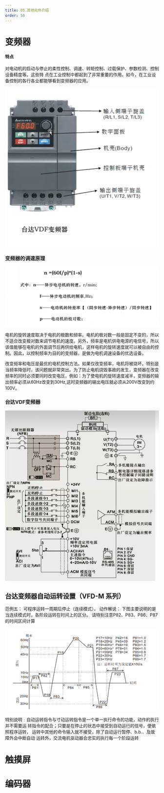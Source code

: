```yaml
---
title: 05.其他元件介绍
order: 50
---
```


#  变频器

####  特点

对电动机的启动与停止的柔性控制、调速、转矩控制、过载保护、参数检测、控制设备精度等。这些特
点在工业控制中都起到了非常重要的作用。如今，在工业设备控制的各行各业都能够看到变频器的应用。

![image-20240322201814898](./img/image-20240322201814898.png)

###  变频器的调速原理

![image-20240322202108372](./img/image-20240322202108372.png) 

电机的旋转速度取决于电机的极数和频率。电机的极对数一般是固定不变的，所以不适合改变极对数来调节电机的速度。另外，频率是电机供电电源的电信号，所以该值能够在电机的外面调节后再供给电机，这样电机的旋转速度就可以被自由的控制。因此，以控制频率为目的的变频器，是做为电机调速设备的优选设备。

改变频率和电压是最优的电机控制方法。如果仅改变频率，电机将被烧坏。特别是当频率降低时，该问题就非常突出。为了防止电机烧毁事故的发生，变频器在改变频率的同时必须要同时改变电压，例如：为了使电机的旋转速度减半，变频器的输出频率必须从60Hz改变到30Hz,这时变频器的输出电压就必须从200V改变到约100V。

###  台达VDF变频器

![image-20240322202322244](./img/image-20240322202322244.png) 



##  台达变频器自动运转设置（VFD-M 系列）

范例五： 可程序运转一周期后停止（连续模式）。 动作解说： 下图主要说明的是当连续模式时，各阶段运转在时间上的区分。  请特别注意P82、P83、P86、P87的时间区间计算

![image-20240605181803913](./img/image-20240605181803913.png)



特别说明﹕自动运转指令与寸动运转指令是一个单一执行命令的功能，动作的执行并不需要运 转指令的配合；只要是在停止的状态中接受到自动运行的信号，便依照程序运转， 运转中其他的命令输入就不接受，除了自动运行暂停、b.b.、及故障外会中断自动 运转外，交流电机驱动器会忠实的执行每一个阶段运转

#  触摸屏





#  编码器



